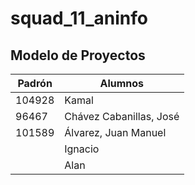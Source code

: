 # squad_11_aninfo

## Modelo de Proyectos

| Padrón | Alumnos                 |
|--------|-------------------------|
| 104928 | Kamal                   |
|  96467 | Chávez Cabanillas, José |
| 101589 | Álvarez, Juan Manuel    |
|        | Ignacio                 |
|        | Alan                    |

